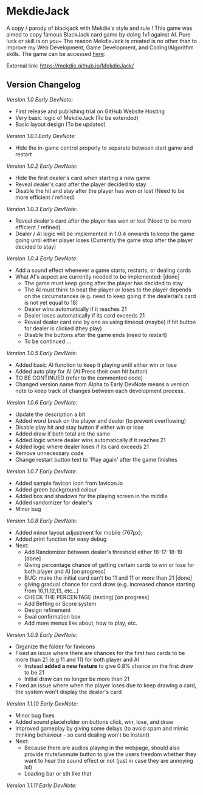 # MekdieJack
A copy / parody of blackjack with Mekdie's style and rule ! This game was aimed to copy famous BlackJack card game by doing 1v1 against AI. Pure luck or skill is on you~ The reason MekdieJack is created is no other than to improve my Web Development, Game Development, and Coding/Algorithm skills. The game can be accessed [here](https://mekdie.github.io/MekdieJack/):

External link: https://mekdie.github.io/MekdieJack/ 


## Version Changelog
*Version 1.0 Early DevNote:*
- First release and publishing trial on GitHub Website Hosting
- Very basic logic of MekdieJack (To be extended)
- Basic layout design (To be updated)

*Version 1.0.1 Early DevNote:*
- Hide the in-game control properly to separate between start game and restart

*Version 1.0.2 Early DevNote:*
- Hide the first dealer's card when starting a new game
- Reveal dealer's card after the player decided to stay
- Disable the hit and stay after the player has won or lost (Need to be more efficient / refined)

*Version 1.0.3 Early DevNote:*
- Reveal dealer's card after the player has won or lost (Need to be more efficient / refined)
- Dealer / AI logic will be implemented in 1.0.4 onwards to keep the game going until either player loses (Currently the game stop after the player decided to stay)

*Version 1.0.4 Early DevNote:*
- Add a sound effect whenever a game starts, restarts, or dealing cards
- What AI's aspect are currently needed to be implemented: [done]
    - The game must keep going after the player has decided to stay 
    - The AI must think to beat the player or loses to the player depends on the circumstances (e.g. need to keep going if the dealer/ai's card is not yet equal to 18) 
    - Dealer wins automatically if it reaches 21
    - Dealer loses automatically if its card exceeds 21 
    - Reveal dealer card one by one as using timeout (maybe) if hit button for dealer is clicked (they play) 
    - Disable the buttons after the game ends (need to restart)
    - To be continued ...

*Version 1.0.5 Early DevNote:*
- Added basic AI function to keep it playing until either win or lose 
- Added auto play for AI (AI Press their own hit button) 
- TO BE CONTINUED (refer to the commented code)
- Changed version name from Alpha to Early DevNote means a version note to keep track of changes between each development process.

*Version 1.0.6 Early DevNote:*
- Update the description a bit
- Added word break on the player and dealer (to prevent overflowing)
- Disable play hit and stay button if either win or lose
- Added draw if both total are the same
- Added logic where dealer wins automatically if it reaches 21
- Added logic where dealer loses if its card exceeds 21
- Remove unnecessary code
- Change restart button text to 'Play again' after the game finishes

*Version 1.0.7 Early DevNote:*
- Added sample favicon icon from favicon.io
- Added green background colour
- Added box and shadows for the playing screen in the middle
- Added randomizer for dealer's 
- Minor bug 

*Version 1.0.8 Early DevNote:*
- Added minor layout adjustment for mobile (767px);
- Added print function for easy debug
- Next:
    - Add Randomizer between dealer's threshold either 16-17-18-19 [done]
    - Giving percentage chance of getting certain cards to win or lose for both player and AI [on progress]
    - BUG: make the initial card can't be 11 and 11 or more than 21 [done]
    - giving gradual chance for card draw (e.g. increased chance starting from 10,11,12,13, etc...)
    - CHECK THE PERCENTAGE (testing) [on progress]
    - Add Betting or Score system
    - Design refinement
    - Swal confirmation box
    - Add more menus like about, how to play, etc.

*Version 1.0.9 Early DevNote:*
- Organize the folder for favicons
- Fixed an issue where there are chances for the first two cards to be more than 21 (e.g 11 and 11) for both player and AI
    - Instead **added a new feature** to give 0.8% chance on the first draw to be 21
    - Initial draw can no longer be more than 21 
- Fixed an issue where when the player loses due to keep drawing a card, the system won't display the dealer's card 

*Version 1.1.10 Early DevNote:*
- Minor bug fixes
- Added sound placeholder on buttons click, win, lose, and draw
- Improved gameplay by giving some delays (to avoid spam and mimic thinking behaviour - so card dealing won't be instant)
- Next: 
    - Because there are audios playing in the webpage, should also provide mute/unmute button to give the users freedom whether they want to hear the sound effect or not (just in case they are annoying lol)
    - Loading bar or sth like that

*Version 1.1.11 Early DevNote:*

